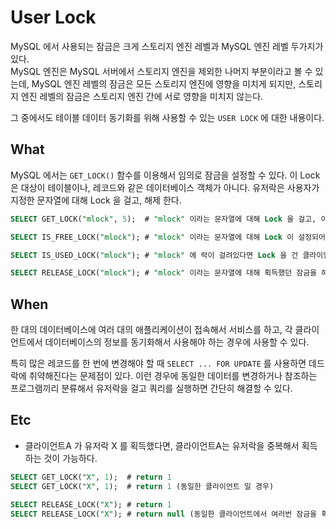 # User Lock
MySQL 에서 사용되는 잠금은 크게 스토리지 엔진 레벨과 MySQL 엔진 레벨 두가지가 있다.  
MySQL 엔진은 MySQL 서버에서 스토리지 엔진을 제외한 나머지 부분이라고 볼 수 있는데, MySQL 엔진 레벨의 잠금은 모든 스토리지 엔진에 영향을 
미치게 되지만, 스토리지 엔진 레벨의 잠금은 스토리지 엔진 간에 서로 영향을 미치지 않는다.

그 중에서도 테이블 데이터 동기화를 위해 사용할 수 있는 `USER LOCK` 에 대한 내용이다. 


## What
MySQL 에서는 `GET_LOCK()` 함수를 이용해서 임의로 잠금을 설정할 수 있다. 이 Lock 은 대상이 테이블이나, 레코드와 같은 데이터베이스 객체가 아니다. 
유저락은 사용자가 지정한 문자열에 대해 Lock 을 걸고, 해제 한다. 
````SQL
SELECT GET_LOCK("mlock", 5);  # "mlock" 이라는 문자열에 대해 Lock 을 걸고, 이미 걸려있다면 5초간 대기

SELECT IS_FREE_LOCK("mlock"); # "mlock" 이라는 문자열에 대해 Lock 이 설정되어있다면 0 을 반환, 사용중이지 않다면 1 반환

SELECT IS_USED_LOCK("mlock"); # "mlock" 에 락이 걸려있다면 Lock 을 건 클라이언트 pid 반환, 사용중이지 않다면 0 반환

SELECT RELEASE_LOCK("mlock"); # "mlock" 이라는 문자열에 대해 획득했던 잠금을 해제, 성공적으로 해제시 1 반환
````

## When
한 대의 데이터베이스에 여러 대의 애플리케이션이 접속해서 서비스를 하고, 
각 클라이언트에서 데이터베이스의 정보를 동기화해서 사용해야 하는 경우에 사용할 수 있다. 

특히 많은 레코드를 한 번에 변경해야 할 때 `SELECT ... FOR UPDATE` 를 사용하면 데드락에 취약해진다는 문제점이 있다. 
이런 경우에 동일한 데이터를 변경하거나 참조하는 프로그램끼리 분류해서 유저락을 걸고 쿼리를 실행하면 간단히 해결할 수 있다. 

## Etc
- 클라이언트A 가 유저락 X 를 획득했다면, 클라이언트A는 유저락을 중복해서 획득하는 것이 가능하다. 
````SQL
SELECT GET_LOCK("X", 1);  # return 1
SELECT GET_LOCK("X", 1);  # return 1 (동일한 클라이언트 일 경우)

SELECT RELEASE_LOCK("X"); # return 1
SELECT RELEASE_LOCK("X"); # return null (동일한 클라이언트에서 여러번 잠금을 획득했더라도 해제는 한번만 수행)
````
